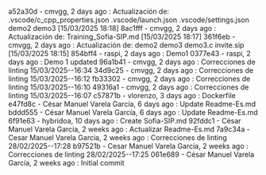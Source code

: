 a52a30d - cmvgg, 2 days ago : Actualización de: .vscode/c_cpp_properties.json .vscode/launch.json .vscode/settings.json demo2 demo3  [15/03/2025 18:18]
8ac1fff - cmvgg, 2 days ago : Actualización de: Training_Sofia-SIP.md  [15/03/2025 18:17]
361f6eb - cmvgg, 2 days ago : Actualización de: demo2 demo3 demo3.c invite.sip  [15/03/2025 18:15]
854bff4 - raspi, 2 days ago : Demo1
0377e43 - raspi, 2 days ago : Demo 1 updated
96a1b41 - cmvgg, 2 days ago : Correcciones de linting 15/03/2025--16:34
34d9c25 - cmvgg, 2 days ago : Correcciones de linting 15/03/2025--16:12
fb33302 - cmvgg, 2 days ago : Correcciones de linting 15/03/2025--16:10
49316a1 - cmvgg, 2 days ago : Correcciones de linting 15/03/2025--16:07
c57871b - vlorenzo, 3 days ago : Dockerfile
e47fd8c - César Manuel Varela García, 6 days ago : Update Readme-Es.md
bddd555 - César Manuel Varela García, 6 days ago : Update Readme-Es.md
6f91e63 - hybridoa, 10 days ago : Create Sofia-SIP.md
92fddc1 - César Manuel Varela García, 2 weeks ago : Actualizar Readme-Es.md
7a9c34a - Cesar Manuel Varela Garcia, 2 weeks ago : Correcciones de linting 28/02/2025--17:28
b97521b - Cesar Manuel Varela Garcia, 2 weeks ago : Correcciones de linting 28/02/2025--17:25
061e689 - César Manuel Varela García, 2 weeks ago : Initial commit